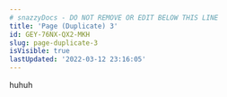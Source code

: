 ```yaml
---
# snazzyDocs - DO NOT REMOVE OR EDIT BELOW THIS LINE
title: 'Page (Duplicate) 3'
id: GEY-76NX-QX2-MKH
slug: page-duplicate-3
isVisible: true
lastUpdated: '2022-03-12 23:16:05'
---
```

huhuh